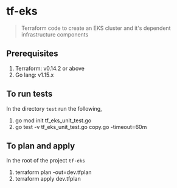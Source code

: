 # tf-eks

> Terraform code to create an EKS cluster and it's dependent infrastructure components

## Prerequisites
1. Terraform: v0.14.2 or above
2. Go lang: v1.15.x

## To run tests
In the directory `test` run the following,
1. go mod init tf_eks_unit_test.go
2. go test -v tf_eks_unit_test.go copy.go -timeout=60m

## To plan and apply
In the root of the project `tf-eks`
1. terraform plan -out=dev.tfplan
2. terraform apply dev.tfplan